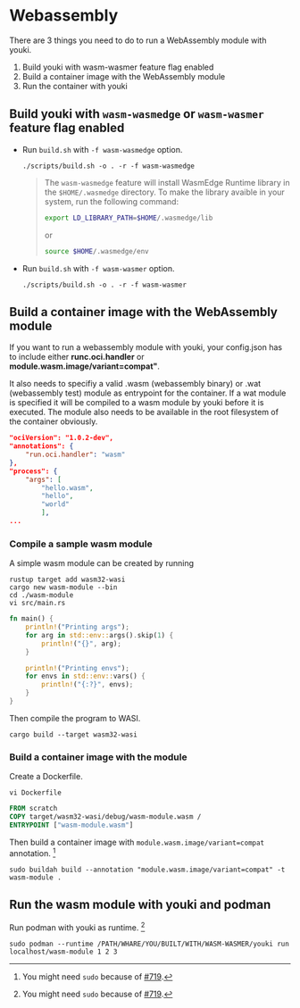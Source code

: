 # Webassembly

There are 3 things you need to do to run a WebAssembly module with youki.

1. Build youki with wasm-wasmer feature flag enabled
2. Build a container image with the WebAssembly module
3. Run the container with youki

## Build youki with `wasm-wasmedge` or `wasm-wasmer` feature flag enabled

- Run `build.sh` with `-f wasm-wasmedge` option.

    ```console
    ./scripts/build.sh -o . -r -f wasm-wasmedge
    ```
    > The `wasm-wasmedge` feature will install WasmEdge Runtime library in the `$HOME/.wasmedge` directory. 
    > To make the library avaible in your system, run the following command:
    > ```bash
    > export LD_LIBRARY_PATH=$HOME/.wasmedge/lib
    > ```
    > or
    > ```bash
    > source $HOME/.wasmedge/env
    > ```
    >

- Run `build.sh` with `-f wasm-wasmer` option.

    ```console
    ./scripts/build.sh -o . -r -f wasm-wasmer
    ```

## Build a container image with the WebAssembly module

If you want to run a webassembly module with youki, your config.json has to include either **runc.oci.handler** or **module.wasm.image/variant=compat"**. 

It also needs to specifiy a valid .wasm (webassembly binary) or .wat (webassembly test) module as entrypoint for the container. If a wat module is specified it will be compiled to a wasm module by youki before it is executed. The module also needs to be available in the root filesystem of the container obviously.


```json
"ociVersion": "1.0.2-dev",
"annotations": {
	"run.oci.handler": "wasm"
},
"process": {
    "args": [
		"hello.wasm",
		"hello",
        "world"
		],
...
```

### Compile a sample wasm module

A simple wasm module can be created by running 

```console
rustup target add wasm32-wasi
cargo new wasm-module --bin
cd ./wasm-module
vi src/main.rs
```

```rust
fn main() {
    println!("Printing args");
    for arg in std::env::args().skip(1) {
        println!("{}", arg);
    }

    println!("Printing envs");
    for envs in std::env::vars() {
        println!("{:?}", envs);
    }  
}
```
Then compile the program to WASI.
```console
cargo build --target wasm32-wasi
```

### Build a container image with the module

Create a Dockerfile.

```console
vi Dockerfile
```

```Dockerfile
FROM scratch
COPY target/wasm32-wasi/debug/wasm-module.wasm /
ENTRYPOINT ["wasm-module.wasm"]
```

Then build a container image with `module.wasm.image/variant=compat` annotation. [^1]

```console
sudo buildah build --annotation "module.wasm.image/variant=compat" -t wasm-module .
```

## Run the wasm module with youki and podman

Run podman with youki as runtime. [^1]

```console
sudo podman --runtime /PATH/WHARE/YOU/BUILT/WITH/WASM-WASMER/youki run localhost/wasm-module 1 2 3
```

[^1]: You might need `sudo` because of [#719](https://github.com/containers/youki/issues/719).
